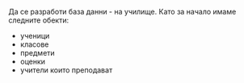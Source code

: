 Да се разработи база данни - на училище. Като за начало имаме следните обекти:
- ученици
- класове
- предмети
- оценки
- учители които преподават